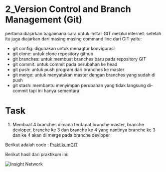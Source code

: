 # 2_Version Control and Branch Management (Git)

pertama diajarkan bagaimana cara untuk install GIT melalui internet. setelah itu juga diajarkan dari masing masing command line dari GIT yaitu:
- git config:
digunakan untuk menagtur konvigurasi
- git clone: 
untuk clone repository github 
- git branches:
untuk membuat branches baru pada repository GIT
- git commit:
untuk commit pada perubahan ke head 
- git push: 
untuk push program dari branches ke master 
- git merge:
untuk menyatukan master dengan branches yang sudah di push 
- git stash:
membantu menyimpan perubahan yang tidak langsung di-commit tapi ini hanya sementara

# Task 
1. Membuat 4 branches dimana terdapat branche master, branche devloper, branche ke 3 dan branche ke 4 yang nantinya branche ke 3 dan ke 4 akan di merge pada branche devloper

Berikut adalah code : 
[PraktikumGIT](praktikum/PraktikumGIT)

Berikut hasil dari praktikum ini:

![Insight Network](https://user-images.githubusercontent.com/72496912/155052407-1a2d5ed2-d78b-4e1f-9087-7663f1d28e28.png)

